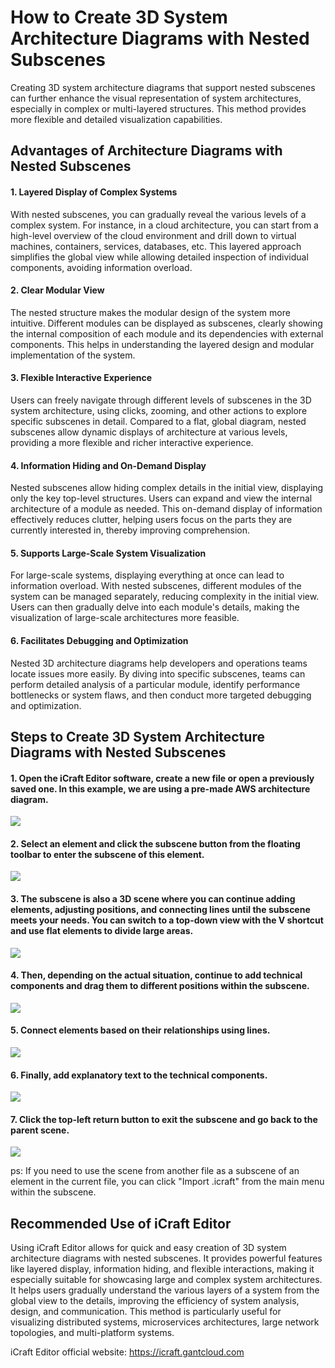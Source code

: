 <!--
 * @Descripttion: 
 * @MainAuthor: 
-->

# How to Create 3D System Architecture Diagrams with Nested Subscenes

Creating 3D system architecture diagrams that support nested subscenes can further enhance the visual representation of system architectures, especially in complex or multi-layered structures. This method provides more flexible and detailed visualization capabilities.

## Advantages of Architecture Diagrams with Nested Subscenes

#### 1. Layered Display of Complex Systems

With nested subscenes, you can gradually reveal the various levels of a complex system. For instance, in a cloud architecture, you can start from a high-level overview of the cloud environment and drill down to virtual machines, containers, services, databases, etc. This layered approach simplifies the global view while allowing detailed inspection of individual components, avoiding information overload.

#### 2. Clear Modular View

The nested structure makes the modular design of the system more intuitive. Different modules can be displayed as subscenes, clearly showing the internal composition of each module and its dependencies with external components. This helps in understanding the layered design and modular implementation of the system.

#### 3. Flexible Interactive Experience

Users can freely navigate through different levels of subscenes in the 3D system architecture, using clicks, zooming, and other actions to explore specific subscenes in detail. Compared to a flat, global diagram, nested subscenes allow dynamic displays of architecture at various levels, providing a more flexible and richer interactive experience.

#### 4. Information Hiding and On-Demand Display

Nested subscenes allow hiding complex details in the initial view, displaying only the key top-level structures. Users can expand and view the internal architecture of a module as needed. This on-demand display of information effectively reduces clutter, helping users focus on the parts they are currently interested in, thereby improving comprehension.

#### 5. Supports Large-Scale System Visualization

For large-scale systems, displaying everything at once can lead to information overload. With nested subscenes, different modules of the system can be managed separately, reducing complexity in the initial view. Users can then gradually delve into each module's details, making the visualization of large-scale architectures more feasible.

#### 6. Facilitates Debugging and Optimization

Nested 3D architecture diagrams help developers and operations teams locate issues more easily. By diving into specific subscenes, teams can perform detailed analysis of a particular module, identify performance bottlenecks or system flaws, and then conduct more targeted debugging and optimization.

## Steps to Create 3D System Architecture Diagrams with Nested Subscenes

#### 1. Open the iCraft Editor software, create a new file or open a previously saved one. In this example, we are using a pre-made AWS architecture diagram.
![](https://raw.githubusercontent.com/gantFDT/icraft/refs/heads/main/public/blog/subscene/1.jpg)
#### 2. Select an element and click the subscene button from the floating toolbar to enter the subscene of this element.
![](https://raw.githubusercontent.com/gantFDT/icraft/refs/heads/main/public/blog/subscene/2.jpg)
#### 3. The subscene is also a 3D scene where you can continue adding elements, adjusting positions, and connecting lines until the subscene meets your needs. You can switch to a top-down view with the V shortcut and use flat elements to divide large areas.
![](https://raw.githubusercontent.com/gantFDT/icraft/refs/heads/main/public/blog/subscene/3.jpg)
#### 4. Then, depending on the actual situation, continue to add technical components and drag them to different positions within the subscene.
![](https://raw.githubusercontent.com/gantFDT/icraft/refs/heads/main/public/blog/subscene/4.jpg)
#### 5. Connect elements based on their relationships using lines.
![](https://raw.githubusercontent.com/gantFDT/icraft/refs/heads/main/public/blog/subscene/5.jpg)
#### 6. Finally, add explanatory text to the technical components.
![](https://raw.githubusercontent.com/gantFDT/icraft/refs/heads/main/public/blog/subscene/6.jpg)
#### 7. Click the top-left return button to exit the subscene and go back to the parent scene.
![](https://raw.githubusercontent.com/gantFDT/icraft/refs/heads/main/public/blog/subscene/7.jpg)

ps: If you need to use the scene from another file as a subscene of an element in the current file, you can click "Import .icraft" from the main menu within the subscene.

## Recommended Use of iCraft Editor
Using iCraft Editor allows for quick and easy creation of 3D system architecture diagrams with nested subscenes. It provides powerful features like layered display, information hiding, and flexible interactions, making it especially suitable for showcasing large and complex system architectures. It helps users gradually understand the various layers of a system from the global view to the details, improving the efficiency of system analysis, design, and communication. This method is particularly useful for visualizing distributed systems, microservices architectures, large network topologies, and multi-platform systems.

iCraft Editor official website: https://icraft.gantcloud.com